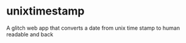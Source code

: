 # unixtimestamp
A glitch web app that converts a date from unix time stamp to human readable and back
